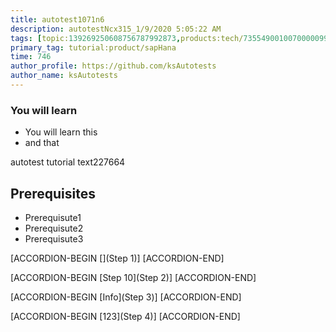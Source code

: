 ```yaml
---
title: autotest1071n6
description: autotestNcx315_1/9/2020 5:05:22 AM
tags: [topic:139269250608756787992873,products:tech/73554900100700000996,tutorial:experience/advanced]
primary_tag: tutorial:product/sapHana
time: 746
author_profile: https://github.com/ksAutotests
author_name: ksAutotests
---
```

### You will learn
- You will learn this
- and that

autotest tutorial text227664

## Prerequisites
- Prerequisute1
- Prerequisute2
- Prerequisute3

[ACCORDION-BEGIN [](Step 1)]
[ACCORDION-END]

[ACCORDION-BEGIN [Step 10](Step 2)]
[ACCORDION-END]

[ACCORDION-BEGIN [Info](Step 3)]
[ACCORDION-END]

[ACCORDION-BEGIN [123](Step 4)]
[ACCORDION-END]

